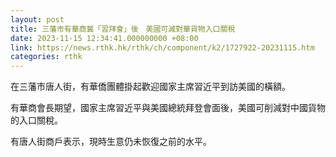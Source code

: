 ```yaml
---
layout: post
title: 三藩市有華商冀「習拜會」後　美國可減對華貨物入口關稅
date: 2023-11-15 12:34:41.000000000 +08:00
link: https://news.rthk.hk/rthk/ch/component/k2/1727922-20231115.htm
categories: rthk
---
```


在三藩市唐人街，有華僑團體掛起歡迎國家主席習近平到訪美國的橫額。

有華商會長期望，國家主席習近平與美國總統拜登會面後，美國可削減對中國貨物的入口關稅。

有唐人街商戶表示，現時生意仍未恢復之前的水平。
